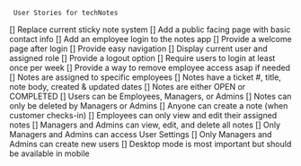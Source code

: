      User Stories for techNotes
 [] Replace current sticky note system
 [] Add a public facing page with basic contact info
 [] Add an employee login to the notes app
 [] Provide a welcome page after login
 [] Provide easy navigation
 [] Display current user and assigned role
 [] Provide a logout option
 [] Require users to login at least once per week
 [] Provide a way to remove employee access asap if needed
 [] Notes are assigned to specific employees
 [] Notes have a ticket #, title, note body, created & updated dates
 [] Notes are either OPEN or COMPLETED
 [] Users can be Employees, Managers, or Admins
 [] Notes can only be deleted by Managers or Admins
 [] Anyone can create a note (when customer checks-in)
 [] Employees can only view and edit their assigned notes
 [] Managers and Admins can view, edit, and delete all notes
 [] Only Managers and Admins can access User Settings
 [] Only Managers and Admins can create new users
 [] Desktop mode is most important but should be available in mobile